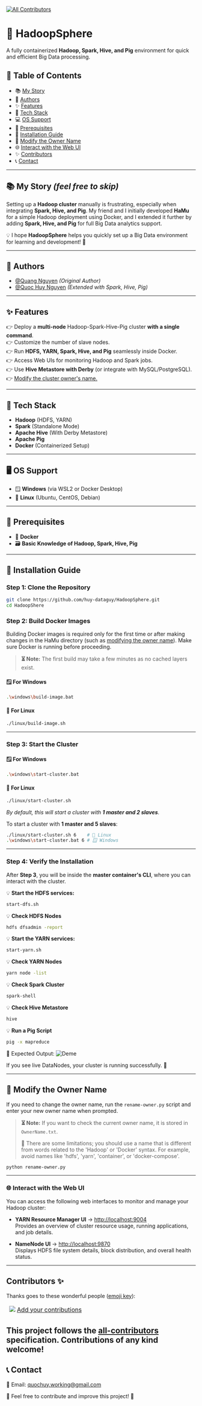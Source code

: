  
<!-- ALL-CONTRIBUTORS-BADGE:START - Do not remove or modify this section -->
[![All Contributors](https://img.shields.io/badge/all_contributors-1-orange.svg?style=flat-square)](#contributors-)
<!-- ALL-CONTRIBUTORS-BADGE:END -->
# 🚀 HadoopSphere
A fully containerized **Hadoop, Spark, Hive, and Pig** environment for quick and efficient Big Data processing. 

## 🐜 Table of Contents  
- 📚 [My Story](#-my-story-feel-free-to-skip)  
- 👥 [Authors](#-authors)  
- ✨ [Features](#-features)  
- 🔧 [Tech Stack](#-tech-stack)  
- 💻 [OS Support](#-os-support)  
- 📌 [Prerequisites](#-prerequisites)  
- 🚀 [Installation Guide](#-installation-guide)  
- 🔄 [Modify the Owner Name](#-modify-the-owner-name)  
- 🌐 [Interact with the Web UI](#-interact-with-the-web-ui)  
- ✨ [Contributors](#-contributors-)  
- 📞 [Contact](#-contact)  

---

## 📚 **My Story** *(feel free to skip)*  

Setting up a **Hadoop cluster** manually is frustrating, especially when integrating **Spark, Hive, and Pig**. My friend and I initially developed **HaMu** for a simple Hadoop deployment using Docker, and I extended it further by adding **Spark, Hive, and Pig** for full Big Data analytics support.  

💡 I hope **HadoopSphere** helps you quickly set up a Big Data environment for learning and development! 🚀  

---

## 👥 **Authors**  
- [@Quang Nguyen](https://github.com/DOCUTEE) *(Original Author)*  
- [@Quoc Huy Nguyen](https://github.com/huy-dataguy) *(Extended with Spark, Hive, Pig)*  

---

## ✨ **Features**  
👉 Deploy a **multi-node** Hadoop-Spark-Hive-Pig cluster **with a single command**.  
👉 Customize the number of slave nodes.  
👉 Run **HDFS, YARN, Spark, Hive, and Pig** seamlessly inside Docker.  
👉 Access Web UIs for monitoring Hadoop and Spark jobs.  
👉 Use **Hive Metastore with Derby** (or integrate with MySQL/PostgreSQL).  
👉 [Modify the cluster owner's name.](#-modify-the-owner-name)  

---

## 🔧 **Tech Stack**  
- **Hadoop** (HDFS, YARN)  
- **Spark** (Standalone Mode)  
- **Apache Hive** (With Derby Metastore)  
- **Apache Pig**  
- **Docker** (Containerized Setup)  

---

## 🖥️ **OS Support**  
- 🪟 **Windows** (via WSL2 or Docker Desktop)  
- 🐧 **Linux** (Ubuntu, CentOS, Debian)  

---

## 📌 **Prerequisites**  
- 🐳 **Docker**  
- 🗃️ **Basic Knowledge of Hadoop, Spark, Hive, Pig**  

---

## 🚀 **Installation Guide**  

### **Step 1: Clone the Repository**  
```sh
git clone https://github.com/huy-dataguy/HadoopSphere.git
cd HadoopShere
```

### **Step 2: Build Docker Images**  
Building Docker images is required only for the first time or after making changes in the HaMu directory (such as [modifying the owner name](#modify-the-owner-name)). Make sure Docker is running before proceeding.

> **⏳ Note:** The first build may take a few minutes as no cached layers exist.  

#### 🪟 **For Windows**  
```sh
.\windows\build-image.bat
```

#### 🐧 **For Linux**  
```sh
./linux/build-image.sh
```

---

### **Step 3: Start the Cluster**  

#### 🪟 **For Windows**  
```sh
.\windows\start-cluster.bat
```

#### 🐧 **For Linux**  
```sh
./linux/start-cluster.sh
```

*By default, this will start a cluster with **1 master and 2 slaves**.*  

To start a cluster with **1 master and 5 slaves**:  
```sh
./linux/start-cluster.sh 6    # 🐧 Linux  
.\windows\start-cluster.bat 6 # 🪟 Windows  
```

---

### **Step 4: Verify the Installation**  

After **Step 3**, you will be inside the **master container's CLI**, where you can interact with the cluster.


💡 **Start the HDFS services:**  
```sh
start-dfs.sh
```
💡 **Check HDFS Nodes**  
```sh
hdfs dfsadmin -report
```

💡 **Start the YARN services:**  
```sh
start-yarn.sh
```
💡 **Check YARN Nodes**  
```sh
yarn node -list
```

💡 **Check Spark Cluster**  
```sh
spark-shell
```

💡 **Check Hive Metastore**  
```sh
hive
```

💡 **Run a Pig Script**  
```sh
pig -x mapreduce
```

📌 Expected Output:
![Deme](https://github.com/user-attachments/assets/a79645b2-84bd-4f7e-aa7b-7bb5bf9474e5)

If you see live DataNodes, your cluster is running successfully. 🚀

---

## 🔄 **Modify the Owner Name**  
If you need to change the owner name, run the `rename-owner.py` script and enter your new owner name when prompted.  

> **⏳ Note:** If you want to check the current owner name, it is stored in `OwnerName.txt`.
>
> 📌 There are some limitations; you should use a name that is different from words related to the 'Hadoop' or 'Docker' syntax. For example, avoid names like 'hdfs', 'yarn', 'container', or 'docker-compose'.

```sh
python rename-owner.py
```
---

### 🌐 Interact with the Web UI  

You can access the following web interfaces to monitor and manage your Hadoop cluster:  

- **YARN Resource Manager UI** → [http://localhost:9004](http://localhost:9004)  
  Provides an overview of cluster resource usage, running applications, and job details.  

- **NameNode UI** → [http://localhost:9870](http://localhost:9870)  
  Displays HDFS file system details, block distribution, and overall health status.  

---

## Contributors ✨

Thanks goes to these wonderful people ([emoji key](https://allcontributors.org/docs/en/emoji-key)):

<!-- ALL-CONTRIBUTORS-LIST:START - Do not remove or modify this section -->
<!-- prettier-ignore-start -->
<!-- markdownlint-disable -->
<table>
  <tfoot>
    <tr>
      <td align="center" size="13px" colspan="7">
        <img src="https://raw.githubusercontent.com/all-contributors/all-contributors-cli/1b8533af435da9854653492b1327a23a4dbd0a10/assets/logo-small.svg">
          <a href="https://all-contributors.js.org/docs/en/bot/usage">Add your contributions</a>
        </img>
      </td>
    </tr>
  </tfoot>
</table>

<!-- markdownlint-restore -->
<!-- prettier-ignore-end -->

<!-- ALL-CONTRIBUTORS-LIST:END -->

This project follows the [all-contributors](https://github.com/all-contributors/all-contributors) specification. Contributions of any kind welcome!
---

## 📞 **Contact**  
📧 Email: quochuy.working@gmail.com  

💬 Feel free to contribute and improve this project! 🚀























